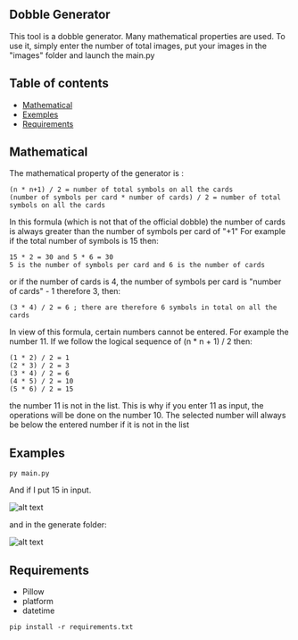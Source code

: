 ## Dobble Generator
This tool is a dobble generator. Many mathematical properties are used.
To use it, simply enter the number of total images, put your images in the "images" folder and launch the main.py

## Table of contents
* [Mathematical](#maths)
* [Exemples](#Examples)
* [Requirements](#requirements)

## Mathematical
The mathematical property of the generator is :

```
(n * n+1) / 2 = number of total symbols on all the cards
(number of symbols per card * number of cards) / 2 = number of total symbols on all the cards
```

In this formula (which is not that of the official dobble) the number of cards is always greater than the number of symbols per card of "+1"
For example if the total number of symbols is 15 then:

```
15 * 2 = 30 and 5 * 6 = 30
5 is the number of symbols per card and 6 is the number of cards
```

or if the number of cards is 4, the number of symbols per card is "number of cards" - 1 therefore 3, then:

```
(3 * 4) / 2 = 6 ; there are therefore 6 symbols in total on all the cards
```
In view of this formula, certain numbers cannot be entered. For example the number 11.
If we follow the logical sequence of (n * n + 1) / 2 then:

```
(1 * 2) / 2 = 1
(2 * 3) / 2 = 3
(3 * 4) / 2 = 6
(4 * 5) / 2 = 10
(5 * 6) / 2 = 15
```

the number 11 is not in the list. This is why if you enter 11 as input, the operations will be done on the number 10. The selected number will always be below the entered number if it is not in the list

## Examples

```
py main.py
```

And if I put 15 in input.

![alt text](https://image.noelshack.com/fichiers/2020/18/5/1588336273-capture.png)

and in the generate folder:

![alt text](https://image.noelshack.com/fichiers/2020/18/5/1588337191-capture.png)

## Requirements
- Pillow
- platform
- datetime

```
pip install -r requirements.txt
```


